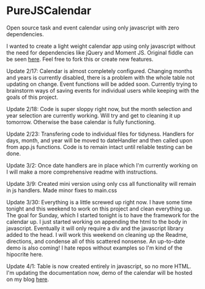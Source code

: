 # PureJSCalendar
Open source task and event calendar using only javascript with zero dependencies.

I wanted to create a light weight calendar app using only javascript without the need for dependencies like jQuery and Moment JS. Original fiddle can be seen <a href="http://jsfiddle.net/BqZk9/13/">here</a>. Feel free to fork this or create new features.

Update 2/17: Calendar is almost completely configured. Changing months and years is currently disabled, there is a problem with the whole table not updating on change. Event functions will be added soon. Currently trying to brainstorm ways of saving events for individual users while keeping with the goals of this project. 

Update 2/18: Code is super sloppy right now, but the month selection and year selection are currently working. Will try and get to cleaning it up tomorrow. Otherwise the base calendar is fully functioning.

Update 2/23: Transfering code to individual files for tidyness. Handlers for days, month, and year will be moved to dateHandler and then called upon from app.js functions. Code is to remain intact until reliable testing can be done.

Update 3/2: Once date handlers are in place which I'm currently working on I will make a more comprehensive readme with instructions.

Update 3/9: Created mini version using only css all functionality will remain in js handlers. Made minor fixes to main.css

Update 3/30: Everything is a little screwed up right now. I have some time tonight and this weekend to work on this project and clean everything up. The goal for Sunday, which I started tonight is to have the framework for the calendar up. I just started working on appending the html to the body in javascript. Eventually it will only require a div and the javascript library added to the head. I will work this weekend on cleaning up the Readme, directions, and condense all of this scattered nonsense. An up-to-date demo is also coming! I hate repos without examples so I'm kind of the hipocrite here.

Update 4/1: Table is now created entirely in javascript, so no more HTML. I'm updating the documentation now, demo of the calendar will be hosted on my blog <a href="http://patrickbrophy.info/PureJSCalendar/index.html">here</a>. 